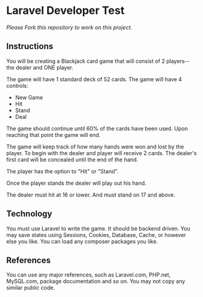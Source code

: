 # Laravel Developer Test

*Please Fork this repository to work on this project.*

## Instructions

You will be creating a Blackjack card game that will consist of 2 players--the dealer and ONE player.

The game will have 1 standard deck of 52 cards.
The game will have 4 controls:
* New Game
* Hit
* Stand
* Deal
    
The game should continue until 60% of the cards have been used. 
Upon reaching that point the game will end. 

The game will keep track of how many hands were won and lost by the player.
To begin with the dealer and player will receive 2 cards.
The dealer's first card will be concealed until the end of the hand.

The player has the option to "Hit" or "Stand".

Once the player stands the dealer will play out his hand.

The dealer must hit at 16 or lower. 
And must stand on 17 and above.

## Technology

You must use Laravel to write the game. 
It should be backend driven.
You may save states using Sessions, Cookies, Database, Cache, or however else you like.
You can load any composer packages you like.

## References

You can use any major references, such as Laravel.com, PHP.net, MySQL.com, package documentation and so on. You may not copy any similar public code.